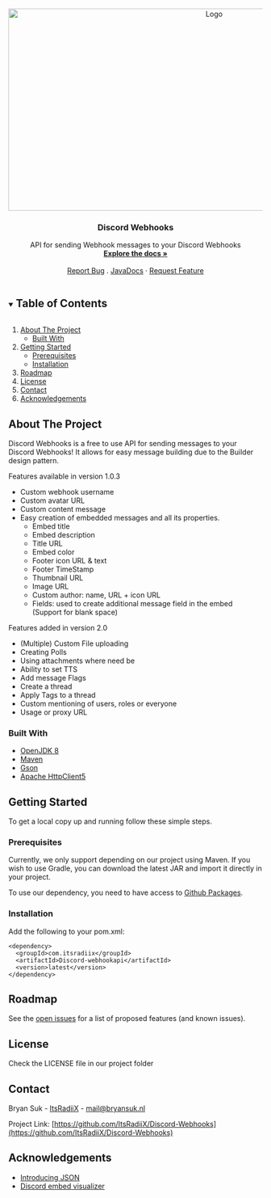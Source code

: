 <!-- PROJECT LOGO -->
<br />
<p align="center">
  <a href="https://github.com/ItsRadiiX/Discord-Webhooks">
    <img src="https://i.imgur.com/gXGTSRH.png" alt="Logo" width="800" height="400">
  </a>

  <h3 align="center">Discord Webhooks</h3>

  <p align="center">
    API for sending Webhook messages to your Discord Webhooks
    <br />
    <a href="https://github.com/ItsRadiiX/Discord-Webhooks/wiki"><strong>Explore the docs »</strong></a>
    <br />
    <br />
    <a href="https://github.com/ItsRadiiX/Discord-Webhooks/issues">Report Bug</a>
    .
    <a href="https://itsradiix.github.io/Discord-Webhooks/javadocs/">JavaDocs</a>
    ·
    <a href="https://github.com/ItsRadiiX/Discord-Webhooks/issues">Request Feature</a>
  </p>
</p>



<!-- TABLE OF CONTENTS -->
<details open="open">
  <summary><h2 style="display: inline-block">Table of Contents</h2></summary>
  <ol>
    <li>
      <a href="#about-the-project">About The Project</a>
      <ul>
        <li><a href="#built-with">Built With</a></li>
      </ul>
    </li>
    <li>
      <a href="#getting-started">Getting Started</a>
      <ul>
        <li><a href="#prerequisites">Prerequisites</a></li>
        <li><a href="#installation">Installation</a></li>
      </ul>
    </li>
    <li><a href="#roadmap">Roadmap</a></li>
    <li><a href="#license">License</a></li>
    <li><a href="#contact">Contact</a></li>
    <li><a href="#acknowledgements">Acknowledgements</a></li>
  </ol>
</details>



<!-- ABOUT THE PROJECT -->
## About The Project

Discord Webhooks is a free to use API for sending messages to your Discord Webhooks!
It allows for easy message building due to the Builder design pattern.

Features available in version 1.0.3
- Custom webhook username
- Custom avatar URL
- Custom content message
- Easy creation of embedded messages and all its properties.
   - Embed title
   - Embed description
   - Title URL
   - Embed color
   - Footer icon URL & text
   - Footer TimeStamp
   - Thumbnail URL
   - Image URL
   - Custom author: name, URL + icon URL
   - Fields: used to create additional message field in the embed (Support for blank space)

Features added in version 2.0
- (Multiple) Custom File uploading
- Creating Polls
- Using attachments where need be
- Ability to set TTS
- Add message Flags
- Create a thread
- Apply Tags to a thread
- Custom mentioning of users, roles or everyone
- Usage or proxy URL



### Built With

* [OpenJDK 8](https://adoptopenjdk.net/)
* [Maven](https://maven.apache.org/)
* [Gson](https://github.com/google/gson)
* [Apache HttpClient5](https://mvnrepository.com/artifact/org.apache.httpcomponents.client5/httpclient5)



<!-- GETTING STARTED -->
## Getting Started

To get a local copy up and running follow these simple steps.

### Prerequisites

Currently, we only support depending on our project using Maven.
If you wish to use Gradle, you can download the latest JAR and import it directly in your project.

To use our dependency, you need to have access to [Github Packages](https://docs.github.com/en/packages/learn-github-packages/introduction-to-github-packages#authenticating-to-github-packages).

### Installation

Add the following to your pom.xml:

```
<dependency>
  <groupId>com.itsradiix</groupId>
  <artifactId>Discord-webhookapi</artifactId>
  <version>latest</version>
</dependency>
```

<!-- ROADMAP -->
## Roadmap

See the [open issues](https://github.com/ItsRadiiX/Discord-Webhooks/issues) for a list of proposed features (and known issues).



<!-- LICENSE -->
## License

Check the LICENSE file in our project folder

<!-- CONTACT -->
## Contact

Bryan Suk - [ItsRadiiX](https://discordapp.com/users/286875783027228693) - mail@bryansuk.nl

Project Link: [https://github.com/ItsRadiiX/Discord-Webhooks](https://github.com/ItsRadiiX/Discord-Webhooks)



<!-- ACKNOWLEDGEMENTS -->
## Acknowledgements

* [Introducing JSON](https://www.json.org/json-en.html)
* [Discord embed visualizer](https://leovoel.github.io/embed-visualizer/)
